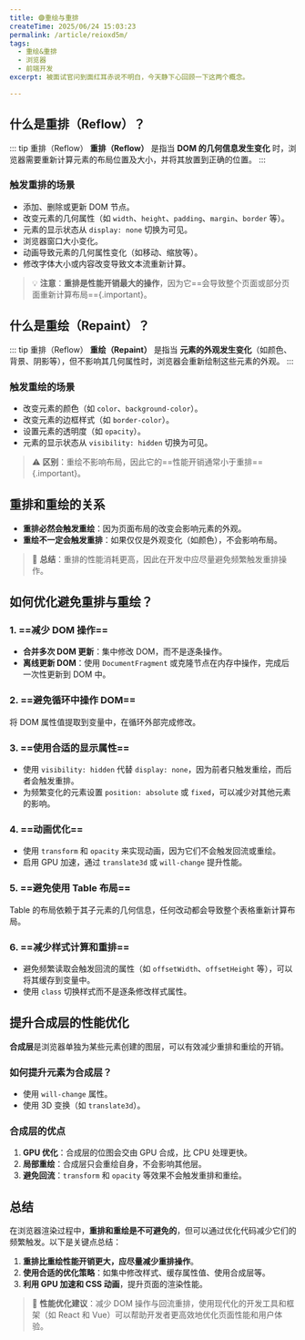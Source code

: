 ```yaml
---
title: 🟣重绘与重排
createTime: 2025/06/24 15:03:23
permalink: /article/reioxd5m/
tags:
  - 重绘&重排
  - 浏览器
  - 前端开发
excerpt: 被面试官问到面红耳赤说不明白，今天静下心回顾一下这两个概念。

---
```

## 什么是重排（Reflow）？

::: tip 重排（Reflow）
**重排（Reflow）** 是指当 **DOM 的几何信息发生变化** 时，浏览器需要重新计算元素的布局位置及大小，并将其放置到正确的位置。
:::
### 触发重排的场景
- 添加、删除或更新 DOM 节点。
- 改变元素的几何属性（如 `width`、`height`、`padding`、`margin`、`border` 等）。
- 元素的显示状态从 `display: none` 切换为可见。
- 浏览器窗口大小变化。
- 动画导致元素的几何属性变化（如移动、缩放等）。
- 修改字体大小或内容改变导致文本流重新计算。

> 💡 **注意**：**重排是性能开销最大的操作**，因为它==会导致整个页面或部分页面重新计算布局=={.important}。

## 什么是重绘（Repaint）？
::: tip 重排（Reflow）
**重绘（Repaint）** 是指当 **元素的外观发生变化**（如颜色、背景、阴影等），但不影响其几何属性时，浏览器会重新绘制这些元素的外观。
:::
### 触发重绘的场景
- 改变元素的颜色（如 `color`、`background-color`）。
- 改变元素的边框样式（如 `border-color`）。
- 设置元素的透明度（如 `opacity`）。
- 元素的显示状态从 `visibility: hidden` 切换为可见。

> ⚠️ **区别**：重绘不影响布局，因此它的==性能开销通常小于重排=={.important}。

## 重排和重绘的关系

- **重排必然会触发重绘**：因为页面布局的改变会影响元素的外观。
- **重绘不一定会触发重排**：如果仅仅是外观变化（如颜色），不会影响布局。

> 🚨 **总结**：重排的性能消耗更高，因此在开发中应尽量避免频繁触发重排操作。

## 如何优化避免重排与重绘？

### 1. ==减少 DOM 操作==
- **合并多次 DOM 更新**：集中修改 DOM，而不是逐条操作。
- **离线更新 DOM**：使用 `DocumentFragment` 或克隆节点在内存中操作，完成后一次性更新到 DOM 中。

### 2. ==避免循环中操作 DOM==
将 DOM 属性值提取到变量中，在循环外部完成修改。

### 3. ==使用合适的显示属性==
- 使用 `visibility: hidden` 代替 `display: none`，因为前者只触发重绘，而后者会触发重排。
- 为频繁变化的元素设置 `position: absolute` 或 `fixed`，可以减少对其他元素的影响。

### 4. ==动画优化==
- 使用 `transform` 和 `opacity` 来实现动画，因为它们不会触发回流或重绘。
- 启用 GPU 加速，通过 `translate3d` 或 `will-change` 提升性能。

### 5. ==避免使用 Table 布局==
Table 的布局依赖于其子元素的几何信息，任何改动都会导致整个表格重新计算布局。

### 6. ==减少样式计算和重排==
- 避免频繁读取会触发回流的属性（如 `offsetWidth`、`offsetHeight` 等），可以将其缓存到变量中。
- 使用 `class` 切换样式而不是逐条修改样式属性。


## 提升合成层的性能优化

**合成层**是浏览器单独为某些元素创建的图层，可以有效减少重排和重绘的开销。

### 如何提升元素为合成层？
- 使用 `will-change` 属性。
- 使用 3D 变换（如 `translate3d`）。

### 合成层的优点
1. **GPU 优化**：合成层的位图会交由 GPU 合成，比 CPU 处理更快。
2. **局部重绘**：合成层只会重绘自身，不会影响其他层。
3. **避免回流**：`transform` 和 `opacity` 等效果不会触发重排和重绘。

## 总结

在浏览器渲染过程中，**重排和重绘是不可避免的**，但可以通过优化代码减少它们的频繁触发。以下是关键点总结：
1. **重排比重绘性能开销更大，应尽量减少重排操作**。
2. **使用合适的优化策略**：如集中修改样式、缓存属性值、使用合成层等。
3. **利用 GPU 加速和 CSS 动画**，提升页面的渲染性能。

> 🚀 **性能优化建议**：减少 DOM 操作与回流重排，使用现代化的开发工具和框架（如 React 和 Vue）可以帮助开发者更高效地优化页面性能和用户体验。